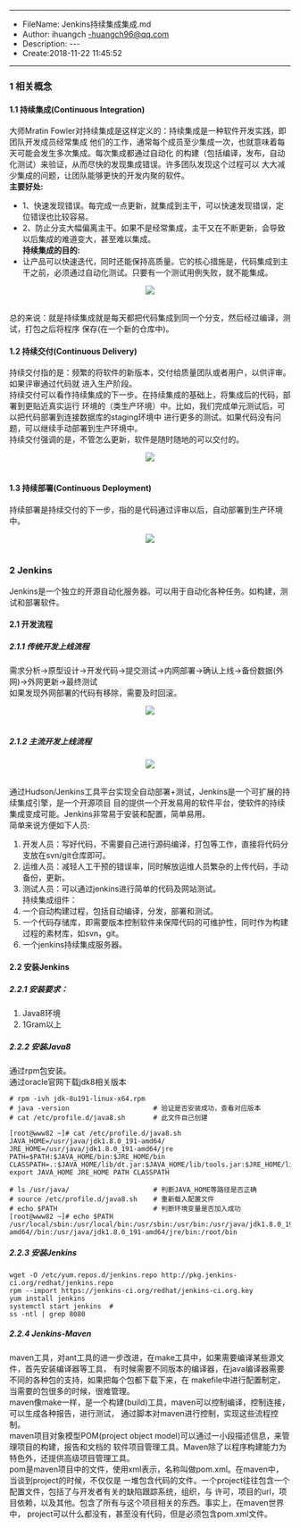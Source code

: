 ___
- FileName: Jenkins持续集成集成.md
- Author: ihuangch -huangch96@qq.com
- Description: ---
- Create:2018-11-22 11:45:52
___

### 1 相关概念
#### 1.1 持续集成(Continuous Integration)
大师Mratin Fowler对持续集成是这样定义的：持续集成是一种软件开发实践，即团队开发成员经常集成
他们的工作，通常每个成员至少集成一次，也就意味着每天可能会发生多次集成。每次集成都通过自动化
的构建（包括编译，发布，自动化测试）来验证，从而尽快的发现集成错误。许多团队发现这个过程可以
大大减少集成的问题，让团队能够更快的开发内聚的软件。  
**主要好处:**
- 1、快速发现错误。每完成一点更新，就集成到主干，可以快速发现错误，定位错误也比较容易。  
- 2、防止分支大幅偏离主干。如果不是经常集成，主干又在不断更新，会导致以后集成的难道变大，甚至难以集成。  
**持续集成的目的:**
- 让产品可以快速迭代，同时还能保持高质量。它的核心措施是，代码集成到主干之前，必须通过自动化测试。只要有一个测试用例失败，就不能集成。

<div align="center"> <img src="https://github.com/ihuangch/blog/blob/master/Ops/pic/ci.png" /> </div><br> 

总的来说：就是持续集成就是每天都把代码集成到同一个分支，然后经过编译，测试，打包之后将程序
保存(在一个新的仓库中)。

#### 1.2 持续交付(Continuous Delivery)
持续交付指的是：频繁的将软件的新版本，交付给质量团队或者用户，以供评审。如果评审通过代码就
进入生产阶段。  
持续交付可以看作持续集成的下一步。在持续集成的基础上，将集成后的代码，部署到更贴近真实运行
环境的（类生产环境）中。比如，我们完成单元测试后，可以把代码部署到连接数据库的staging环境中
进行更多的测试。如果代码没有问题，可以继续手动部署到生产环境中。  
持续交付强调的是，不管怎么更新，软件是随时随地的可以交付的。  

<div align="center"> <img src="https://github.com/ihuangch/blog/blob/master/Ops/pic/cd1.png" /> </div><br> 

#### 1.3 持续部署(Continuous Deployment)
持续部署是持续交付的下一步，指的是代码通过评审以后，自动部署到生产环境中。  

<div align="center"> <img src="https://github.com/ihuangch/blog/blob/master/Ops/pic/cd2.png" /> </div><br> 


### 2 Jenkins
Jenkins是一个独立的开源自动化服务器。可以用于自动化各种任务。如构建，测试和部署软件。  
#### 2.1 开发流程
##### 2.1.1 传统开发上线流程
需求分析->原型设计->开发代码->提交测试->内网部署->确认上线->备份数据(外网)->外网更新->最终测试  
如果发现外网部署的代码有移除，需要及时回滚。  

<div align="center"> <img src="https://github.com/ihuangch/blog/blob/master/Ops/pic/code-old.png" /> </div><br> 

##### 2.1.2 主流开发上线流程

<div align="center"> <img src="https://github.com/ihuangch/blog/blob/master/Ops/pic/code-new.png" /> </div><br> 

通过Hudson/Jenkins工具平台实现全自动部署+测试，Jenkins是一个可扩展的持续集成引擎，是一个开源项目
目的提供一个开发易用的软件平台，使软件的持续集成变成可能。Jenkins非常易于安装和配置，简单易用。  
简单来说方便如下人员:  
1. 开发人员：写好代码，不需要自己进行源码编译，打包等工作，直接将代码分支放在svn/git仓库即可。  
2. 运维人员：减轻人工干预的错误率，同时解放运维人员繁杂的上传代码，手动备份，更新。
3. 测试人员：可以通过jenkins进行简单的代码及网站测试。  
持续集成组件：  
1. 一个自动构建过程，包括自动编译，分发，部署和测试。
2. 一个代码存储库，即需要版本控制软件来保障代码的可维护性，同时作为构建过程的素材库，如svn，git。
3. 一个jenkins持续集成服务器。

#### 2.2 安装Jenkins
##### 2.2.1 安装要求：  
1. Java8环境
2. 1Gram以上
##### 2.2.2 安装Java8
通过rpm包安装。  
通过oracle官网下载jdk8相关版本
```
# rpm -ivh jdk-8u191-linux-x64.rpm
# java -version                     # 验证是否安装成功，查看对应版本
# cat /etc/profile.d/java8.sh       # 此文件自己创建

[root@www82 ~]# cat /etc/profile.d/java8.sh 
JAVA_HOME=/usr/java/jdk1.8.0_191-amd64/
JRE_HOME=/usr/java/jdk1.8.0_191-amd64/jre
PATH=$PATH:$JAVA_HOME/bin:$JRE_HOME/bin
CLASSPATH=.:$JAVA_HOME/lib/dt.jar:$JAVA_HOME/lib/tools.jar:$JRE_HOME/lib
export JAVA_HOME JRE_HOME PATH CLASSPATH

# ls /usr/java/                     # 判断JAVA_HOME等路径是否正确
# source /etc/profile.d/java8.sh    # 重新载入配置文件
# echo $PATH						# 判断环境变量是否加入成功
[root@www82 ~]# echo $PATH
/usr/local/sbin:/usr/local/bin:/usr/sbin:/usr/bin:/usr/java/jdk1.8.0_191-amd64//bin:/usr/java/jdk1.8.0_191-amd64/jre/bin:/root/bin
```
##### 2.2.3 安装Jenkins
```
wget -O /etc/yum.repos.d/jenkins.repo http://pkg.jenkins-ci.org/redhat/jenkins.repo
rpm --import https://jenkins-ci.org/redhat/jenkins-ci.org.key
yum install jenkins
systemctl start jenkins  #
ss -ntl | grep 8080
```

##### 2.2.4 Jenkins-Maven
maven工具，对ant工具的进一步改进，在make工具中，如果需要编译某些源文件，首先安装编译器等工具，
有时候需要不同版本的编译器，在java编译器需要不同的各种包的支持，如果把每个包都下载下来，在
makefile中进行配置制定，当需要的包很多的时候，很难管理。  
maven像make一样，是一个构建(build)工具，maven可以控制编译，控制连接，可以生成各种报告，进行测试，
通过脚本对maven进行控制，实现这些流程控制。  
maven项目对象模型POM(project object model)可以通过一小段描述信息，来管理项目的构建，报告和文档的
软件项目管理工具。Maven除了以程序构建能力为特色外，还提供高级项目管理工具。  
pom是maven项目中的文件，使用xml表示，名称叫做pom.xml。在maven中，当谈到project的时候，不仅仅是
一堆包含代码的文件。一个project往往包含一个配置文件，包括了与开发者有关的缺陷跟踪系统，组织，与
许可，项目的url，项目依赖，以及其他。包含了所有与这个项目相关的东西。事实上，在maven世界中，
project可以什么都没有，甚至没有代码，但是必须包含pom.xml文件。  

